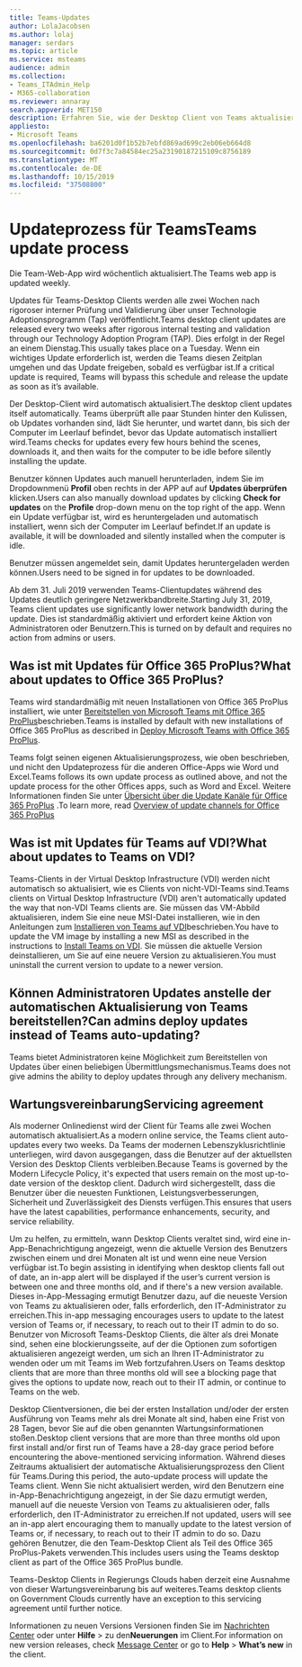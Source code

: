 ```yaml
---
title: Teams-Updates
author: LolaJacobsen
ms.author: lolaj
manager: serdars
ms.topic: article
ms.service: msteams
audience: admin
ms.collection:
- Teams_ITAdmin_Help
- M365-collaboration
ms.reviewer: annaray
search.appverid: MET150
description: Erfahren Sie, wie der Desktop Client von Teams aktualisiert wird.
appliesto:
- Microsoft Teams
ms.openlocfilehash: ba6201d0f1b52b7ebfd869ad699c2eb06eb664d8
ms.sourcegitcommit: 0d7f3c7a84584ec25a23190187215109c8756189
ms.translationtype: MT
ms.contentlocale: de-DE
ms.lasthandoff: 10/15/2019
ms.locfileid: "37508800"
---
```

# <a name="teams-update-process"></a><span data-ttu-id="9aa96-103">Updateprozess für Teams</span><span class="sxs-lookup"><span data-stu-id="9aa96-103">Teams update process</span></span>

<span data-ttu-id="9aa96-104">Die Team-Web-App wird wöchentlich aktualisiert.</span><span class="sxs-lookup"><span data-stu-id="9aa96-104">The Teams web app is updated weekly.</span></span>

<span data-ttu-id="9aa96-105">Updates für Teams-Desktop Clients werden alle zwei Wochen nach rigoroser interner Prüfung und Validierung über unser Technologie Adoptionsprogramm (Tap) veröffentlicht.</span><span class="sxs-lookup"><span data-stu-id="9aa96-105">Teams desktop client updates are released every two weeks after rigorous internal testing and validation through our Technology Adoption Program (TAP).</span></span> <span data-ttu-id="9aa96-106">Dies erfolgt in der Regel an einem Dienstag.</span><span class="sxs-lookup"><span data-stu-id="9aa96-106">This usually takes place on a Tuesday.</span></span> <span data-ttu-id="9aa96-107">Wenn ein wichtiges Update erforderlich ist, werden die Teams diesen Zeitplan umgehen und das Update freigeben, sobald es verfügbar ist.</span><span class="sxs-lookup"><span data-stu-id="9aa96-107">If a critical update is required, Teams will bypass this schedule and release the update as soon as it’s available.</span></span>

<span data-ttu-id="9aa96-108">Der Desktop-Client wird automatisch aktualisiert.</span><span class="sxs-lookup"><span data-stu-id="9aa96-108">The desktop client updates itself automatically.</span></span> <span data-ttu-id="9aa96-109">Teams überprüft alle paar Stunden hinter den Kulissen, ob Updates vorhanden sind, lädt Sie herunter, und wartet dann, bis sich der Computer im Leerlauf befindet, bevor das Update automatisch installiert wird.</span><span class="sxs-lookup"><span data-stu-id="9aa96-109">Teams checks for updates every few hours behind the scenes, downloads it, and then waits for the computer to be idle before silently installing the update.</span></span>

<span data-ttu-id="9aa96-110">Benutzer können Updates auch manuell herunterladen, indem Sie im Dropdownmenü **Profil** oben rechts in der APP auf auf **Updates überprüfen** klicken.</span><span class="sxs-lookup"><span data-stu-id="9aa96-110">Users can also manually download updates by clicking **Check for updates** on the **Profile** drop-down menu on the top right of the app.</span></span> <span data-ttu-id="9aa96-111">Wenn ein Update verfügbar ist, wird es heruntergeladen und automatisch installiert, wenn sich der Computer im Leerlauf befindet.</span><span class="sxs-lookup"><span data-stu-id="9aa96-111">If an update is available, it will be downloaded and silently installed when the computer is idle.</span></span>

<span data-ttu-id="9aa96-112">Benutzer müssen angemeldet sein, damit Updates heruntergeladen werden können.</span><span class="sxs-lookup"><span data-stu-id="9aa96-112">Users need to be signed in for updates to be downloaded.</span></span> 

<span data-ttu-id="9aa96-113">Ab dem 31. Juli 2019 verwenden Teams-Clientupdates während des Updates deutlich geringere Netzwerkbandbreite.</span><span class="sxs-lookup"><span data-stu-id="9aa96-113">Starting July 31, 2019, Teams client updates use significantly lower network bandwidth during the update.</span></span> <span data-ttu-id="9aa96-114">Dies ist standardmäßig aktiviert und erfordert keine Aktion von Administratoren oder Benutzern.</span><span class="sxs-lookup"><span data-stu-id="9aa96-114">This is turned on by default and requires no action from admins or users.</span></span>

## <a name="what-about-updates-to-office-365-proplus"></a><span data-ttu-id="9aa96-115">Was ist mit Updates für Office 365 ProPlus?</span><span class="sxs-lookup"><span data-stu-id="9aa96-115">What about updates to Office 365 ProPlus?</span></span>

<span data-ttu-id="9aa96-116">Teams wird standardmäßig mit neuen Installationen von Office 365 ProPlus installiert, wie unter [Bereitstellen von Microsoft Teams mit Office 365 ProPlus](https://docs.microsoft.com/DeployOffice/teams-install)beschrieben.</span><span class="sxs-lookup"><span data-stu-id="9aa96-116">Teams is installed by default with new installations of Office 365 ProPlus as described in [Deploy Microsoft Teams with Office 365 ProPlus](https://docs.microsoft.com/DeployOffice/teams-install).</span></span> 

<span data-ttu-id="9aa96-117">Teams folgt seinen eigenen Aktualisierungsprozess, wie oben beschrieben, und nicht den Updateprozess für die anderen Office-Apps wie Word und Excel.</span><span class="sxs-lookup"><span data-stu-id="9aa96-117">Teams follows its own update process as outlined above, and not the update process for the other Offices apps, such as Word and Excel.</span></span> <span data-ttu-id="9aa96-118">Weitere Informationen finden Sie unter [Übersicht über die Update Kanäle für Office 365 ProPlus](https://docs.microsoft.com/DeployOffice/overview-of-update-channels-for-office-365-proplus) .</span><span class="sxs-lookup"><span data-stu-id="9aa96-118">To learn more, read [Overview of update channels for Office 365 ProPlus](https://docs.microsoft.com/DeployOffice/overview-of-update-channels-for-office-365-proplus)</span></span>

## <a name="what-about-updates-to-teams-on-vdi"></a><span data-ttu-id="9aa96-119">Was ist mit Updates für Teams auf VDI?</span><span class="sxs-lookup"><span data-stu-id="9aa96-119">What about updates to Teams on VDI?</span></span>

<span data-ttu-id="9aa96-120">Teams-Clients in der Virtual Desktop Infrastructure (VDI) werden nicht automatisch so aktualisiert, wie es Clients von nicht-VDI-Teams sind.</span><span class="sxs-lookup"><span data-stu-id="9aa96-120">Teams clients on Virtual Desktop Infrastructure (VDI) aren't automatically updated the way that non-VDI Teams clients are.</span></span> <span data-ttu-id="9aa96-121">Sie müssen das VM-Abbild aktualisieren, indem Sie eine neue MSI-Datei installieren, wie in den Anleitungen zum [Installieren von Teams auf VDI](https://docs.microsoft.com/microsoftteams/teams-for-vdi#install-teams-on-vdi)beschrieben.</span><span class="sxs-lookup"><span data-stu-id="9aa96-121">You have to update the VM image by installing a new MSI as described in the instructions to [Install Teams on VDI](https://docs.microsoft.com/microsoftteams/teams-for-vdi#install-teams-on-vdi).</span></span> <span data-ttu-id="9aa96-122">Sie müssen die aktuelle Version deinstallieren, um Sie auf eine neuere Version zu aktualisieren.</span><span class="sxs-lookup"><span data-stu-id="9aa96-122">You must uninstall the current version to update to a newer version.</span></span>

## <a name="can-admins-deploy-updates-instead-of-teams-auto-updating"></a><span data-ttu-id="9aa96-123">Können Administratoren Updates anstelle der automatischen Aktualisierung von Teams bereitstellen?</span><span class="sxs-lookup"><span data-stu-id="9aa96-123">Can admins deploy updates instead of Teams auto-updating?</span></span>

<span data-ttu-id="9aa96-124">Teams bietet Administratoren keine Möglichkeit zum Bereitstellen von Updates über einen beliebigen Übermittlungsmechanismus.</span><span class="sxs-lookup"><span data-stu-id="9aa96-124">Teams does not give admins the ability to deploy updates through any delivery mechanism.</span></span>

## <a name="servicing-agreement"></a><span data-ttu-id="9aa96-125">Wartungsvereinbarung</span><span class="sxs-lookup"><span data-stu-id="9aa96-125">Servicing agreement</span></span>

<span data-ttu-id="9aa96-126">Als moderner Onlinedienst wird der Client für Teams alle zwei Wochen automatisch aktualisiert.</span><span class="sxs-lookup"><span data-stu-id="9aa96-126">As a modern online service, the Teams client auto-updates every two weeks.</span></span> <span data-ttu-id="9aa96-127">Da Teams der modernen Lebenszyklusrichtlinie unterliegen, wird davon ausgegangen, dass die Benutzer auf der aktuellsten Version des Desktop Clients verbleiben.</span><span class="sxs-lookup"><span data-stu-id="9aa96-127">Because Teams is governed by the Modern Lifecycle Policy, it's expected that users remain on the most up-to-date version of the desktop client.</span></span> <span data-ttu-id="9aa96-128">Dadurch wird sichergestellt, dass die Benutzer über die neuesten Funktionen, Leistungsverbesserungen, Sicherheit und Zuverlässigkeit des Diensts verfügen.</span><span class="sxs-lookup"><span data-stu-id="9aa96-128">This ensures that users have the latest capabilities, performance enhancements, security, and service reliability.</span></span>

<span data-ttu-id="9aa96-129">Um zu helfen, zu ermitteln, wann Desktop Clients veraltet sind, wird eine in-App-Benachrichtigung angezeigt, wenn die aktuelle Version des Benutzers zwischen einem und drei Monaten alt ist und wenn eine neue Version verfügbar ist.</span><span class="sxs-lookup"><span data-stu-id="9aa96-129">To begin assisting in identifying when desktop clients fall out of date, an in-app alert will be displayed if the user’s current version is between one and three months old, and if there's a new version available.</span></span> <span data-ttu-id="9aa96-130">Dieses in-App-Messaging ermutigt Benutzer dazu, auf die neueste Version von Teams zu aktualisieren oder, falls erforderlich, den IT-Administrator zu erreichen.</span><span class="sxs-lookup"><span data-stu-id="9aa96-130">This in-app messaging encourages users to update to the latest version of Teams or, if necessary, to reach out to their IT admin to do so.</span></span> <span data-ttu-id="9aa96-131">Benutzer von Microsoft Teams-Desktop Clients, die älter als drei Monate sind, sehen eine blockierungsseite, auf der die Optionen zum sofortigen aktualisieren angezeigt werden, um sich an Ihren IT-Administrator zu wenden oder um mit Teams im Web fortzufahren.</span><span class="sxs-lookup"><span data-stu-id="9aa96-131">Users on Teams desktop clients that are more than three months old will see a blocking page that gives the options to update now, reach out to their IT admin, or continue to Teams on the web.</span></span>

<span data-ttu-id="9aa96-132">Desktop Clientversionen, die bei der ersten Installation und/oder der ersten Ausführung von Teams mehr als drei Monate alt sind, haben eine Frist von 28 Tagen, bevor Sie auf die oben genannten Wartungsinformationen stoßen.</span><span class="sxs-lookup"><span data-stu-id="9aa96-132">Desktop client versions that are more than three months old upon first install and/or first run of Teams have a 28-day grace period before encountering the above-mentioned servicing information.</span></span> <span data-ttu-id="9aa96-133">Während dieses Zeitraums aktualisiert der automatische Aktualisierungsprozess den Client für Teams.</span><span class="sxs-lookup"><span data-stu-id="9aa96-133">During this period, the auto-update process will update the Teams client.</span></span> <span data-ttu-id="9aa96-134">Wenn Sie nicht aktualisiert werden, wird den Benutzern eine in-App-Benachrichtigung angezeigt, in der Sie dazu ermutigt werden, manuell auf die neueste Version von Teams zu aktualisieren oder, falls erforderlich, den IT-Administrator zu erreichen.</span><span class="sxs-lookup"><span data-stu-id="9aa96-134">If not updated, users will see an in-app alert encouraging them to manually update to the latest version of Teams or, if necessary, to reach out to their IT admin to do so.</span></span> <span data-ttu-id="9aa96-135">Dazu gehören Benutzer, die den Team-Desktop Client als Teil des Office 365 ProPlus-Pakets verwenden.</span><span class="sxs-lookup"><span data-stu-id="9aa96-135">This includes users using the Teams desktop client as part of the Office 365 ProPlus bundle.</span></span>

<span data-ttu-id="9aa96-136">Teams-Desktop Clients in Regierungs Clouds haben derzeit eine Ausnahme von dieser Wartungsvereinbarung bis auf weiteres.</span><span class="sxs-lookup"><span data-stu-id="9aa96-136">Teams desktop clients on Government Clouds currently have an exception to this servicing agreement until further notice.</span></span>

<span data-ttu-id="9aa96-137">Informationen zu neuen Versions Versionen finden Sie im [Nachrichten Center](https://admin.microsoft.com/AdminPortal/Home#/MessageCenter) oder unter **Hilfe** > zu den**Neuerungen** im Client.</span><span class="sxs-lookup"><span data-stu-id="9aa96-137">For information on new version releases, check [Message Center](https://admin.microsoft.com/AdminPortal/Home#/MessageCenter) or go to **Help** > **What’s new** in the client.</span></span>
